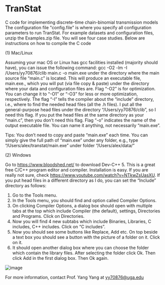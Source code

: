 # TranStat
C code for implementing discrete-time chain-binomial transmission models
The configuration file "config.file" is where you specify all configuration parameters to run TranStat. 
For example datasets and configuration files, unzip the Examples.zip file. You will see four case studies.
Below are instructions on how to compile the C code

(1)	Mac/Linux

Assuming your mac OS or Linux has gcc facilities installed (majority should have), you can issue the following command:
gcc -O2 -lm -I /Users/yy70876/clib main.c -o main.exe
under the directory where the main source file “main.c” is located. This will produce an executable file, main.exe., which you will put (via file copy & paste) under the directory where your data and configuration files are.
Flag “-O2” is for optimization. You can change it to “-O1” or “-O3” for less or more optimization, respectively.  The flag “-I” tells the compiler about the “include” directory, i.e., where to find the needed head files (all the .h files). I put all the general-purpose head files under the directory “/Users/yy70876/clib”, so I need this flag. If you put the head files at the same directory as your “main.c”, then you don’t need this flag. Flag “-o” indicates the name of the output executable file. You can name it anything, not necessarily “main.exe”.
 
Tips: You don’t need to copy and paste “main.exe” each time. You can simply give the full path of “main.exe” under any folder, e.g., type “/Users/alex/transtat/main.exe” under folder “/Users/alex/data/”  

(2)	Windows

Go to https://www.bloodshed.net/ to download Dev-C++ 5. This is a great free C/C++ program editor and compiler. Installation is easy. If you are really not sure, check https://www.youtube.com/watch?v=NTkwZsUasXU. If you put head files in a different directory as I do, you can set the “Include” directory as follows:
1.	Go to the Tools menu.
2.	In the Tools menu, you should find and option called Compiler Options.
3.	On clicking Compiler Options, a dialog box should open with multiple tabs at the top which include Compiler (the default), settings, Directories and Programs. Click on Directories.
4.	Now you will find 4 new subtabs which include Binaries, Libraries, C includes, C++ includes. Click on “C includes”.
5.	Now you should see some buttons like Replace, Add etc. On top beside a text box you should see a button with the picture of a folder on it. Click on it.
6.	It should open another dialog box where you can choose the folder which contain the library files. After selecting the folder click Ok. Then click Add in the first dialog box. Then Ok again.

![image](https://github.com/yangyang-uf/TranStat/assets/25641021/5e9403eb-9da1-432a-8abd-68794f0c1664)

For more information, contact Prof. Yang Yang at yy70876@uga.edu

